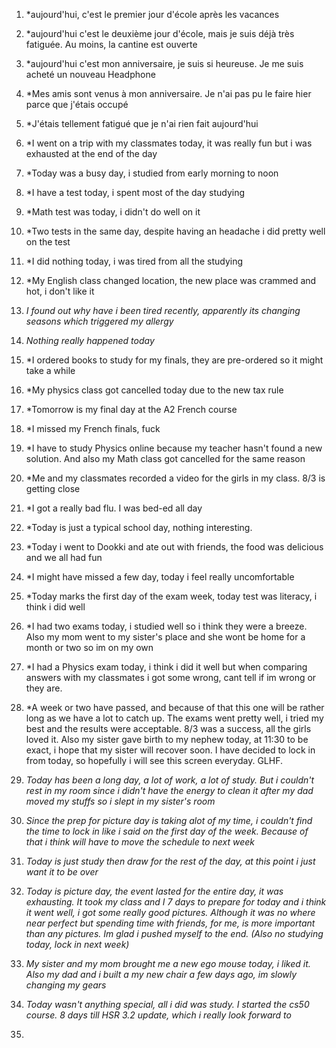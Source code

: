 1. *aujourd'hui, c'est le premier jour d'école après les vacances

2. *aujourd'hui c'est le deuxième jour d'école, mais je suis déjà très fatiguée. Au moins, la cantine est ouverte

3. *aujourd'hui c'est mon anniversaire, je suis si heureuse. Je me suis acheté un nouveau Headphone

4. *Mes amis sont venus à mon anniversaire. Je n'ai pas pu le faire hier parce que j'étais occupé

5. *J'étais tellement fatigué que je n'ai rien fait aujourd'hui

6. *I went on a trip with my classmates today, it was really fun but i was exhausted at the end of the day 

7. *Today was a busy day, i studied from early morning to noon 

8. *I have a test today, i spent most of the day studying 

9. *Math test was today, i didn't do well on it 

10. *Two tests in the same day, despite having an headache i did pretty well on the test 

11. *I did nothing today, i was tired from all the studying 

12. *My English class changed location, the new place was crammed and hot, i don't like it 

13. *I found out why have i been tired recently, apparently its changing seasons which triggered my allergy* 

14. *Nothing really happened today* 

15. *I ordered books to study for my finals, they are pre-ordered so it might take a while 

16. *My physics class got cancelled today due to the new tax rule 

17. *Tomorrow is my final day at the A2 French course 

18. *I missed my French finals, fuck 

19. *I have to study Physics online because my teacher hasn't found a new solution. And also my Math class got cancelled for the same reason 

20. *Me and my classmates recorded a video for the girls in my class. 8/3 is getting close 

21. *I got a really bad flu. I was bed-ed all day 

22. *Today is just a typical school day, nothing interesting. 

23. *Today i went to Dookki and ate out with friends, the food was delicious and we all had fun 

24. *I might have missed a few day, today i feel really uncomfortable 

25. *Today marks the first day of the exam week, today test was literacy, i think i did well 

26. *I had two exams today, i studied well so i think they were a breeze. Also my mom went to my sister's place and she wont be home for a month or two so im on my own

27. *I had a Physics exam today, i think i did it well but when comparing answers with my classmates i got some wrong, cant tell if im wrong or they are.

28. *A week or two have passed, and because of that this one will be rather long as we have a lot to catch up. The exams went pretty well, i tried my best and the results were acceptable. 8/3 was a success, all the girls loved it. Also my sister gave birth to my nephew today, at 11:30 to be exact, i hope that my sister will recover soon. I have decided to lock in from today, so hopefully i will see this screen everyday. GLHF.

29. *Today has been a long day, a lot of work, a lot of study. But i couldn't rest in my room since i didn't have the energy to clean it after my dad moved my stuffs so i slept in my sister's room* 

30. *Since the prep for picture day is taking alot of my time, i couldn't find the time to lock in like i said on the first day of the week. Because of that i think will have to move the schedule to next week*

31. *Today is just study then draw for the rest of the day, at this point i just want it to be over* 

32. *Today is picture day, the event lasted for the entire day, it was exhausting. It took my class and I 7 days to prepare for today and i think it went well, i got some really good pictures. Although it was no where near perfect but spending time with friends, for me, is more important than any pictures. Im glad i pushed myself to the end. (Also no studying today, lock in next week)*

33. *My sister and my mom brought me a new ego mouse today, i liked it. Also my dad and i built a my new chair a few days ago, im slowly changing my gears*

34. *Today wasn't anything special, all i did was study. I started the cs50 course. 8 days till HSR 3.2 update, which i really look forward to*

35. 